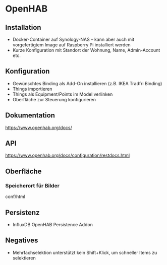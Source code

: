 # OpenHAB

## Installation

- Docker-Container auf Synology-NAS – kann aber auch mit vorgefertigtem Image auf Raspberry Pi installiert werden
- Kurze Konfiguration mit Standort der Wohnung, Name, Admin-Account etc.

## Konfiguration

- Gewünschtes Binding als Add-On installieren (z.B. IKEA Tradfri Binding)
- Things importieren
- Things als Equipment/Points im Model verlinken
- Oberfläche zur Steuerung konfigurieren

## Dokumentation

<https://www.openhab.org/docs/>

## API

<https://www.openhab.org/docs/configuration/restdocs.html>

## Oberfläche

### Speicherort für Bilder

conf/html

## Persistenz

- InfluxDB OpenHAB Persistence Addon

## Negatives

- Mehrfachselektion unterstützt kein Shift+Klick, um schneller Items zu selektieren

